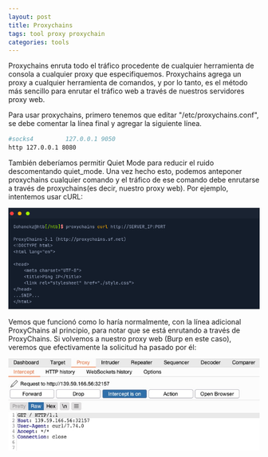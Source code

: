 ```yaml
---
layout: post
title: Proxychains
tags: tool proxy proxychain
categories: tools 
---
```


Proxychains enruta todo el tráfico procedente de cualquier herramienta de consola a cualquier proxy que especifiquemos. Proxychains agrega un proxy a cualquier herramienta de comandos, y por lo tanto, es el método más sencillo para enrutar el tráfico web a través de nuestros servidores proxy web.

Para usar proxychains, primero tenemos que editar "/etc/proxychains.conf", se debe comentar la línea final y agregar la siguiente línea.

~~~ bash
#socks4         127.0.0.1 9050
http 127.0.0.1 8080
~~~

También deberíamos permitir Quiet Mode para reducir el ruido descomentando quiet_mode. Una vez hecho esto, podemos anteponer proxychains cualquier comando y el tráfico de ese comando debe enrutarse a través de proxychains(es decir, nuestro proxy web). Por ejemplo, intentemos usar cURL:

![](/assets/11/00.png)

Vemos que funcionó como lo haría normalmente, con la línea adicional  ProxyChains al principio, para notar que se está enrutando a través de ProxyChains. Si volvemos a nuestro proxy web (Burp en este caso), veremos que efectivamente la solicitud ha pasado por él:

![](/assets/11/01.png)